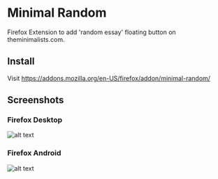 # Minimal Random
Firefox Extension to add 'random essay' floating button on theminimalists.com.

## Install
Visit https://addons.mozilla.org/en-US/firefox/addon/minimal-random/

## Screenshots

### Firefox Desktop
![alt text](https://addons.cdn.mozilla.net/user-media/previews/thumbs/227/227127.png)

### Firefox Android
![alt text](https://addons.cdn.mozilla.net/user-media/previews/thumbs/227/227715.png)